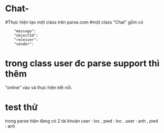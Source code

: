 # Chat-
#Thực hiện tạo một  class trên parse.com
#một class "Chat" 
gồm có 
      
        "message": 
        "objectId":
        "receiver":
        "sender": 
        
# trong class user đc parse support thì thêm
"online" vào và thực hiện kết nối.
# test thử
 trong parse hiện đang có 2 tài khoản
 user : loc , pwd : loc .
 user : anh , pwd : anh

        
 
